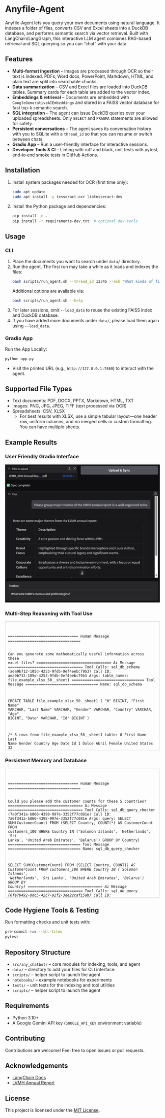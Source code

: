 # Anyfile-Agent
Anyfile-Agent lets you query your own documents using natural language. It indexes a folder of files, converts CSV and Excel sheets into a DuckDB database, and performs semantic search via vector retrieval. Built with LangChain/LangGraph, this interactive LLM agent combines RAG-based retrieval and SQL querying so you can “chat” with your data.

## Features
- **Multi-format ingestion** – Images are processed through OCR so their text is indexed. PDFs, Word docs, PowerPoint, Markdown, HTML, and plain text are split into searchable chunks. 
- **Data summarization** – CSV and Excel files are loaded into DuckDB tables. Summary cards for each table are added to the vector index.
- **Embeddings & retrieval** – Documents are embedded with `GoogleGenerativeAIEmbeddings` and stored in a FAISS vector database for fast top-k semantic search.
- **SQL integration** – The agent can issue DuckDB queries over your uploaded spreadsheets. Only `SELECT` and `PRAGMA` statements are allowed for safety.
- **Persistent conversations** – The agent saves its conversation history with you to SQLite with a `thread_id` so that you can resume or switch between chats.
- **Gradio App** – Run a user-friendly interface for interactive sessions.
- **Developer Tools & CI** – Linting with ruff and black, unit tests with pytest, end‐to‐end smoke tests in GitHub Actions.

## Installation
1. Install system packages needed for OCR (first time only):
   ```bash
   sudo apt update
   sudo apt install -y tesseract-ocr libtesseract-dev
   ```
2. Install the Python package and dependencies:
   ```bash
   pip install -e .
   pip install -r requirements-dev.txt  # optional dev tools
   ```

## Usage
### CLI
1. Place the documents you want to search under `data/` directory.
2. Run the agent. The first run may take a while as it loads and indexes the files:
   ```bash
   bash scripts/run_agent.sh --thread_id 12345 --ask "What kinds of files have I provided?" --load_data
   ```
   Additional options are available via:
   ```bash
   bash scripts/run_agent.sh --help
   ```
3. For later sessions, omit `--load_data` to reuse the existing FAISS index and DuckDB database. 
4. If you have added more documents under `data/`, please load them again using `--load_data`.

### Gradio App
Run the App Locally:
```bash
python app.py
```
- Visit the printed URL (e.g., `http://127.0.0.1:7860`) to interact with the agent.

## Supported File Types
- Text documents: PDF, DOCX, PPTX, Markdown, HTML, TXT
- Images: PNG, JPG, JPEG, TIFF (text processed via OCR)
- Spreadsheets: CSV, XLSX
   * For best results with XLSX, use a simple tabular layout—one header row, uniform columns, and no merged cells or custom formatting. You can have multiple sheets.

## Example Results
### User Friendly Gradio Interface
![Gradio Interface Example](assets/gradio2.png)

### Multi-Step Reasoning with Tool Use
<div style="max-height:400px; overflow-y:auto; border:1px solid #ccc; padding:8px;">
  <pre><code class="language-bash">
================================ Human Message =================================

Can you generate some mathematically useful information across these excel files?
================================== Ai Message ==================================
Tool Calls:
  sql_db_schema (aea9b712-105d-4253-9fdb-0ef4eebc79b3)
 Call ID: aea9b712-105d-4253-9fdb-0ef4eebc79b3
  Args:
    table_names: file_example_xlsx_50__sheet1
================================= Tool Message =================================
Name: sql_db_schema


CREATE TABLE file_example_xlsx_50__sheet1 (
        "0" BIGINT, 
        "First Name" VARCHAR, 
        "Last Name" VARCHAR, 
        "Gender" VARCHAR, 
        "Country" VARCHAR, 
        "Age" BIGINT, 
        "Date" VARCHAR, 
        "Id" BIGINT
)

/*
3 rows from file_example_xlsx_50__sheet1 table:
0       First Name      Last Name       Gender  Country Age     Date    Id
1       Dulce   Abril   Female  United States   32      15/10/2017      1562
2       Mara    Hashimoto       Female  Great Britain   25      16/08/2016      1582
3       Philip  Gent    Male    France  36      21/05/2015      2587
*/
================================== Ai Message ==================================
Tool Calls:
  sql_db_schema (78cbce3d-fb28-42d6-80bd-eb77d277f7f9)
 Call ID: 78cbce3d-fb28-42d6-80bd-eb77d277f7f9
  Args:
    table_names: customers_100
================================= Tool Message =================================
Name: sql_db_schema


CREATE TABLE customers_100 (
        "Index" BIGINT, 
        "Customer Id" VARCHAR, 
        "First Name" VARCHAR, 
        "Last Name" VARCHAR, 
        "Company" VARCHAR, 
        "City" VARCHAR, 
        "Country" VARCHAR, 
        "Phone 1" VARCHAR, 
        "Phone 2" VARCHAR, 
        "Email" VARCHAR, 
        "Subscription Date" DATE, 
        "Website" VARCHAR
)

/*
3 rows from customers_100 table:
Index   Customer Id     First Name      Last Name       Company City    Country Phone 1 Phone 2 Email   Subscription Date       Website
1       DD37Cf93aecA6Dc Sheryl  Baxter  Rasmussen Group East Leonard    Chile   229.077.5154    397.884.0519x718        zunigavanessa@smith.info        2020-08-24      http://www.stephenson.com/
2       1Ef7b82A4CAAD10 Preston Lozano  Vega-Gentry     East Jimmychester       Djibouti        5153435776      686-620-1820x944        vmata@colon.com 2021-04-23      http://www.hobbs.com/
3       6F94879bDAfE5a6 Roy     Berry   Murillo-Perry   Isabelborough   Antigua and Barbuda     +1-539-402-0259 (496)978-3969x58947     beckycarr@hogan.com     2020-03-25      http://www.lawrence.com/
*/
================================== Ai Message ==================================
Tool Calls:
  sql_db_query_checker (9c7c199a-e8d5-45f8-acef-996eb9039681)
 Call ID: 9c7c199a-e8d5-45f8-acef-996eb9039681
  Args:
    query: SELECT AVG(Age) AS AverageAge, COUNT(CASE WHEN Gender = 'Male' THEN 1 END) AS MaleCount, COUNT(CASE WHEN Gender = 'Female' THEN 1 END) AS FemaleCount FROM file_example_xlsx_50__sheet1;
================================= Tool Message =================================
Name: sql_db_query_checker

SELECT AVG(Age) AS AverageAge, COUNT(CASE WHEN Gender = 'Male' THEN 1 END) AS MaleCount, COUNT(CASE WHEN Gender = 'Female' THEN 1 END) AS FemaleCount FROM file_example_xlsx_50__sheet1;
================================== Ai Message ==================================
Tool Calls:
  sql_db_query (e1413327-1faf-41f1-bb90-8ea283bd52d8)
 Call ID: e1413327-1faf-41f1-bb90-8ea283bd52d8
  Args:
    query: SELECT AVG(Age) AS AverageAge, COUNT(CASE WHEN Gender = 'Male' THEN 1 END) AS MaleCount, COUNT(CASE WHEN Gender = 'Female' THEN 1 END) AS FemaleCount FROM file_example_xlsx_50__sheet1;
================================= Tool Message =================================
Name: sql_db_query

[(33.26, 12, 38)]
================================== Ai Message ==================================
Tool Calls:
  sql_db_query_checker (d6a472b0-24e7-4103-bf5e-4b7453a6c70a)
 Call ID: d6a472b0-24e7-4103-bf5e-4b7453a6c70a
  Args:
    query: SELECT Country, COUNT(*) AS CustomerCount FROM customers_100 GROUP BY Country ORDER BY CustomerCount DESC LIMIT 5;
================================= Tool Message =================================
Name: sql_db_query_checker

SELECT Country, COUNT(*) AS CustomerCount FROM customers_100 GROUP BY Country ORDER BY CustomerCount DESC LIMIT 5;
================================== Ai Message ==================================
Tool Calls:
  sql_db_query (5a4d951c-4fce-4cc8-98ad-764d91ab6b78)
 Call ID: 5a4d951c-4fce-4cc8-98ad-764d91ab6b78
  Args:
    query: SELECT Country, COUNT(*) AS CustomerCount FROM customers_100 GROUP BY Country ORDER BY CustomerCount DESC LIMIT 5;
================================= Tool Message =================================
Name: sql_db_query

[('Solomon Islands', 4), ('Netherlands', 2), ('Sri Lanka', 2), ('United Arab Emirates', 2), ('Belarus', 2)]
================================== Ai Message ==================================

From the `file_example_xlsx_50__sheet1` table:
*   The average age is 33.26 years.
*   There are 12 males and 38 females.

From the `customers_100` table, the top 5 countries by customer count are:
*   Solomon Islands: 4 customers
*   Netherlands: 2 customers
*   Sri Lanka: 2 customers
*   United Arab Emirates: 2 customers
*   Belarus: 2 customers
  </code></pre>
</div>

### Persistent Memory and Database
<div style="max-height:400px; overflow-y:auto; border:1px solid #ccc; padding:8px;">
  <pre><code class="language-bash">
================================ Human Message =================================

Could you please add the customer counts for these 5 countries?
================================== Ai Message ==================================
Tool Calls:
  sql_db_query_checker (7a0f341a-b860-4398-997e-3352f77c081e)
 Call ID: 7a0f341a-b860-4398-997e-3352f77c081e
  Args:
    query: SELECT SUM(CustomerCount) FROM (SELECT Country, COUNT(*) AS CustomerCount FROM customers_100 WHERE Country IN ('Solomon Islands', 'Netherlands', 'Sri Lanka', 'United Arab Emirates', 'Belarus') GROUP BY Country)
================================= Tool Message =================================
Name: sql_db_query_checker

SELECT SUM(CustomerCount) FROM (SELECT Country, COUNT(*) AS CustomerCount FROM customers_100 WHERE Country IN ('Solomon Islands', 'Netherlands', 'Sri Lanka', 'United Arab Emirates', 'Belarus') GROUP BY Country)
================================== Ai Message ==================================
Tool Calls:
  sql_db_query (6fe70492-8dc5-42c7-92f2-3de22caf15ab)
 Call ID: 6fe70492-8dc5-42c7-92f2-3de22caf15ab
  Args:
    query: SELECT SUM(CustomerCount) FROM (SELECT Country, COUNT(*) AS CustomerCount FROM customers_100 WHERE Country IN ('Solomon Islands', 'Netherlands', 'Sri Lanka', 'United Arab Emirates', 'Belarus') GROUP BY Country)
================================= Tool Message =================================
Name: sql_db_query

[(12,)]
================================== Ai Message ==================================

The total customer count for Solomon Islands, Netherlands, Sri Lanka, United Arab Emirates, and Belarus is 12.
  </code></pre>
</div>

## Code Hygiene Tools & Testing
Run formatting checks and unit tests with:
```bash
pre-commit run --all-files
pytest
```

## Repository Structure
- `src/any_chatbot/` – core modules for indexing, tools, and agent
- `data/` – directory to add your files for CLI interface.
- `scripts/` – helper script to launch the agent
- `notebooks/` – example notebooks for experiments
- `tests/` – unit tests for the indexing and tool utilities
- `scripts/` – helper script to launch the agent

## Requirements
- Python 3.10+
- A Google Gemini API key (`GOOGLE_API_KEY` environment variable)

## Contributing
Contributions are welcome! Feel free to open issues or pull requests.

## Acknowledgements
- [LangChain Docs](https://python.langchain.com/docs/introduction/)
- [LVMH Annual Report](https://www.lvmh.com/en/investors)

## License
This project is licensed under the [MIT License](LICENSE).